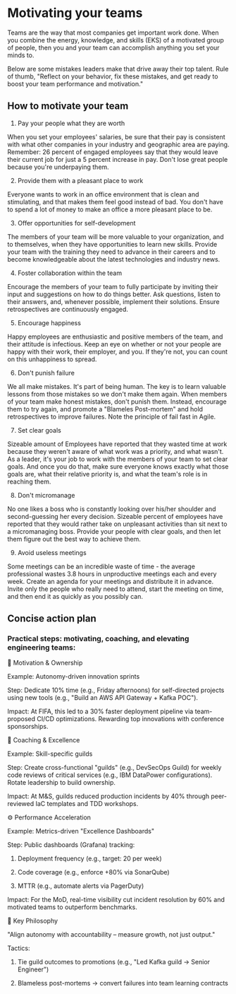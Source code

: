 # Motivating your teams


Teams are the way that most companies get important work done. When you combine the energy, knowledge, and skills (EKS) of a motivated group of people, then you and your team can accomplish anything you set your minds to.

Below are some mistakes leaders make that drive away their top talent. Rule of thumb, "Reflect on your behavior, fix these mistakes, and get ready to boost your team performance and motivation."

## How to motivate your team

1. Pay your people what they are worth

When you set your employees' salaries, be sure that their pay is consistent with what other companies in your industry and geographic area are paying. Remember: 26 percent of engaged employees say that they would leave their current job for just a 5 percent increase in pay. Don't lose great people because you're underpaying them.

2. Provide them with a pleasant place to work

Everyone wants to work in an office environment that is clean and stimulating, and that makes them feel good instead of bad. You don't have to spend a lot of money to make an office a more pleasant place to be.

3. Offer opportunities for self-development

The members of your team will be more valuable to your organization, and to themselves, when they have opportunities to learn new skills. Provide your team with the training they need to advance in their careers and to become knowledgeable about the latest technologies and industry news.

4. Foster collaboration within the team

Encourage the members of your team to fully participate by inviting their input and suggestions on how to do things better. Ask questions, listen to their answers, and, whenever possible, implement their solutions. Ensure retrospectives are continuously engaged.

5. Encourage happiness

Happy employees are enthusiastic and positive members of the team, and their attitude is infectious. Keep an eye on whether or not your people are happy with their work, their employer, and you. If they're not, you can count on this unhappiness to spread.

6. Don't punish failure

We all make mistakes. It's part of being human. The key is to learn valuable lessons from those mistakes so we don't make them again. When members of your team make honest mistakes, don't punish them. Instead, encourage them to try again, and promote a "Blameles Post-mortem" and hold retrospectives to improve failures. Note the principle of fail fast in Agile.

7. Set clear goals

Sizeable amount of Employees have reported that they wasted time at work because they weren't aware of what work was a priority, and what wasn't. As a leader, it's your job to work with the members of your team to set clear goals. And once you do that, make sure everyone knows exactly what those goals are, what their relative priority is, and what the team's role is in reaching them.

8. Don't micromanage

No one likes a boss who is constantly looking over his/her shoulder and second-guessing her every decision. Sizeable percent of employees have  reported that they would rather take on unpleasant activities than sit next to a micromanaging boss. Provide your people with clear goals, and then let them figure out the best way to achieve them.

9. Avoid useless meetings

Some meetings can be an incredible waste of time - the average professional wastes 3.8 hours in unproductive meetings each and every week. Create an agenda for your meetings and distribute it in advance. Invite only the people who really need to attend, start the meeting on time, and then end it as quickly as you possibly can.

## Concise action plan 

### Practical steps: motivating, coaching, and elevating engineering teams:

🚀 Motivation & Ownership

Example: Autonomy-driven innovation sprints

Step: Dedicate 10% time (e.g., Friday afternoons) for self-directed projects using new tools (e.g., "Build an AWS API Gateway + Kafka POC").

Impact: At FIFA, this led to a 30% faster deployment pipeline via team-proposed CI/CD optimizations. Rewarding top innovations with conference sponsorships.

🧠 Coaching & Excellence

Example: Skill-specific guilds

Step: Create cross-functional "guilds" (e.g., DevSecOps Guild) for weekly code reviews of critical services (e.g., IBM DataPower configurations). Rotate leadership to build ownership.

Impact: At M&S, guilds reduced production incidents by 40% through peer-reviewed IaC templates and TDD workshops.

⚙️ Performance Acceleration

Example: Metrics-driven "Excellence Dashboards"

Step: Public dashboards (Grafana) tracking:

1. Deployment frequency (e.g., target: 20 per week)

2. Code coverage (e.g., enforce +80% via SonarQube)

3. MTTR (e.g., automate alerts via PagerDuty)


Impact: For the MoD, real-time visibility cut incident resolution by 60% and motivated teams to outperform benchmarks.


🎯 Key Philosophy

"Align autonomy with accountability – measure growth, not just output."

Tactics:

1. Tie guild outcomes to promotions (e.g., "Led Kafka guild → Senior Engineer")

2. Blameless post-mortems → convert failures into team learning contracts





